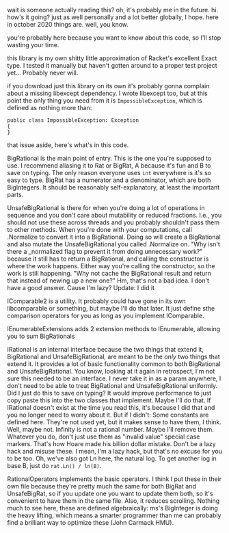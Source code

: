 wait is someone actually reading this? oh, it's probably me in the future. hi. how's it going? just as well personally and a lot better globally, I hope. here in october 2020 things are. well, you know.

you're probably here because you want to know about this code, so I'll stop wasting your time.

this library is my own shitty little approximation of Racket's excellent Exact type. I tested it manually but haven't gotten around to a proper test project yet... Probably never will.

if you download just this library on its own it's probably gonna complain about a missing libexcept dependency. I wrote libexcept too, but at this point the only thing you need from it is `ImpossibleException`, which is defined as nothing more than:

    public class ImpossibleException: Exception
    {
    }

that issue aside, here's what's in this code.

BigRational is the main point of entry. This is the one you're supposed to use. I recommend aliasing it to Rat or BigRat, A because it's fun and B to save on typing. The only reason everyone uses `int` everywhere is it's so easy to type.
BigRat has a numerator and a denominator, which are both BigIntegers. It should be reasonably self-explanatory, at least the important parts.

UnsafeBigRational is there for when you're doing a lot of operations in sequence and you don't care about mutability or reduced fractions. I.e., you should not use these across threads and you probably shouldn't pass them to other methods.
When you're done with your computations, call .Normalize to convert it into a BigRational. Doing so will create a BigRational and also mutate the UnsafeBigRational you called .Normalize on.
"Why isn't there a _normalized flag to prevent it from doing unnecessary work?" because it still has to return a BigRational, and calling the constructor is where the work happens. Either way you're calling the constructor, so the work is still happening.
"Why not cache the BigRational result and return that instead of newing up a new one?" Hm, that's not a bad idea. I don't have a good answer. Cause I'm lazy?
Update: I did it

IComparable2 is a utility. It probably could have gone in its own libcomparable or something, but maybe I'll do that later. It just define sthe comparison operators for you as long as you implement IComparable.

IEnumerableExtensions adds 2 extension methods to IEnumerable, allowing you to sum BigRationals

IRational is an internal interface because the two things that extend it, BigRational and UnsafeBigRational, are meant to be the *only* two things that extend it. It provides a lot of basic functionality common to both BigRational and UnsafeBigRational. You know, looking at it again in retrospect, I'm not sure this needed to be an interface. I never take it in as a param anywhere, I don't need to be able to treat BigRational and UnsafeBigRational uniformly. Did I just do this to save on typing? It would improve performance to just copy paste this into the two classes that implement. Maybe I'll do that.
If IRational doesn't exist at the time you read this, it's because I did that and you no longer need to worry about it. But if I didn't:
Some constants are defined here. They're not used yet, but it makes sense to have them, I think. Well, maybe not. Infinity is not a rational number. Maybe I'll remove them. Whatever you do, don't just use them as "invalid value" special case markers. That's how Hoare made his billion dollar mistake. Don't be a lazy hack and misuse these. I mean, I'm a lazy hack, but that's no excuse for you to be too.
Oh, we've also got Ln here, the natural log. To get another log in base B, just do `rat.Ln() / ln(B)`.

RationalOperators implements the basic operators. I think I put these in their own file because they're pretty much the same for both BigRat and UnsafeBigRat, so if you update one you want to update them both, so it's convenient to have them in the same file.
Also, it reduces scrolling.
Nothing much to see here, these are defined algebraically: ms's BigInteger is doing the heavy lifting, which means a smarter programmer than me can probably find a brilliant way to optimize these (John Carmack HMU).
